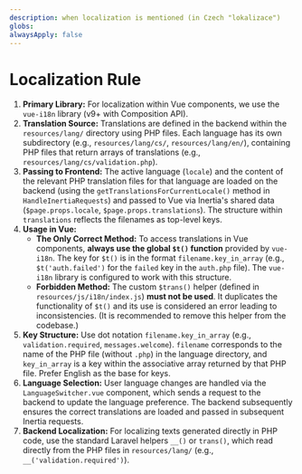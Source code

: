 ```yaml
---
description: when localization is mentioned (in Czech "lokalizace")
globs: 
alwaysApply: false
---
```

# Localization Rule

1.  **Primary Library:** For localization within Vue components, we use the `vue-i18n` library (v9+ with Composition API).
2.  **Translation Source:** Translations are defined in the backend within the `resources/lang/` directory using PHP files. Each language has its own subdirectory (e.g., `resources/lang/cs/`, `resources/lang/en/`), containing PHP files that return arrays of translations (e.g., `resources/lang/cs/validation.php`).
3.  **Passing to Frontend:** The active language (`locale`) and the content of the relevant PHP translation files for that language are loaded on the backend (using the `getTranslationsForCurrentLocale()` method in `HandleInertiaRequests`) and passed to Vue via Inertia's shared data (`$page.props.locale`, `$page.props.translations`). The structure within `translations` reflects the filenames as top-level keys.
4.  **Usage in Vue:**
    *   **The Only Correct Method:** To access translations in Vue components, **always use the global `$t()` function** provided by `vue-i18n`. The key for `$t()` is in the format `filename.key_in_array` (e.g., `$t('auth.failed')` for the `failed` key in the `auth.php` file). The `vue-i18n` library is configured to work with this structure.
    *   **Forbidden Method:** The custom `$trans()` helper (defined in `resources/js/i18n/index.js`) **must not be used**. It duplicates the functionality of `$t()` and its use is considered an error leading to inconsistencies. (It is recommended to remove this helper from the codebase.)
5.  **Key Structure:** Use dot notation `filename.key_in_array` (e.g., `validation.required`, `messages.welcome`). `filename` corresponds to the name of the PHP file (without `.php`) in the language directory, and `key_in_array` is a key within the associative array returned by that PHP file. Prefer English as the base for keys.
6.  **Language Selection:** User language changes are handled via the `LanguageSwitcher.vue` component, which sends a request to the backend to update the language preference. The backend subsequently ensures the correct translations are loaded and passed in subsequent Inertia requests.
7.  **Backend Localization:** For localizing texts generated directly in PHP code, use the standard Laravel helpers `__()` or `trans()`, which read directly from the PHP files in `resources/lang/` (e.g., `__('validation.required')`).


